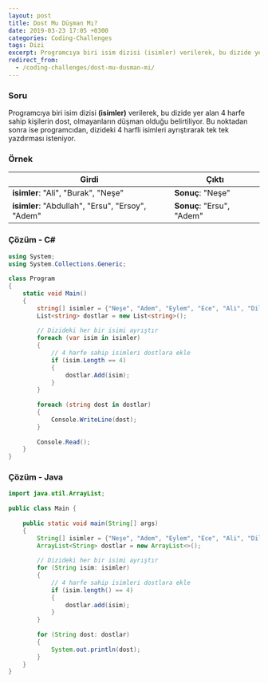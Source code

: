 ```yaml
---
layout: post
title: Dost Mu Düşman Mı?
date: 2019-03-23 17:05 +0300
categories: Coding-Challenges
tags: Dizi
excerpt: Programcıya biri isim dizisi (isimler) verilerek, bu dizide yer alan 4 harfe sahip kişilerin dost, olmayanların düşman olduğu belirtiliyor. Bu noktadan sonra ise programcıdan, dizideki 4 harfli isimleri ayrıştırarak tek tek yazdırması isteniyor.
redirect_from:
  - /coding-challenges/dost-mu-dusman-mi/
---
```

### Soru
Programcıya biri isim dizisi **(isimler)** verilerek, bu dizide yer alan 4 harfe sahip kişilerin dost, olmayanların düşman olduğu belirtiliyor. Bu noktadan sonra ise programcıdan, dizideki 4 harfli isimleri ayrıştırarak tek tek yazdırması isteniyor.

### Örnek

| Girdi                                            | Çıktı                     |
|--------------------------------------------------|---------------------------|
| **isimler**: "Ali", "Burak", "Neşe"              | **Sonuç**: "Neşe"         |
| **isimler**: "Abdullah", "Ersu", "Ersoy", "Adem" | **Sonuç**: "Ersu", "Adem" |

### Çözüm - C#
```csharp
using System;
using System.Collections.Generic;
 
class Program
{
    static void Main()
    {
        string[] isimler = {"Neşe", "Adem", "Eylem", "Ece", "Ali", "Dilara", "Süleyman"};
        List<string> dostlar = new List<string>();
 
        // Dizideki her bir isimi ayrıştır
        foreach (var isim in isimler)
        {
            // 4 harfe sahip isimleri dostlara ekle
            if (isim.Length == 4)
            {
                dostlar.Add(isim);
            }
        }
 
        foreach (string dost in dostlar)
        {
            Console.WriteLine(dost);
        }
        
        Console.Read();
    }
}
```

### Çözüm - Java
```java
import java.util.ArrayList;
 
public class Main {
 
    public static void main(String[] args)
    {
        String[] isimler = {"Neşe", "Adem", "Eylem", "Ece", "Ali", "Dilara", "Süleyman"};
        ArrayList<String> dostlar = new ArrayList<>();
 
        // Dizideki her bir isimi ayrıştır
        for (String isim: isimler)
        {
            // 4 harfe sahip isimleri dostlara ekle
            if (isim.length() == 4)
            {
                dostlar.add(isim);
            }
        }
 
        for (String dost: dostlar)
        {
            System.out.println(dost);
        }
    }
}
```